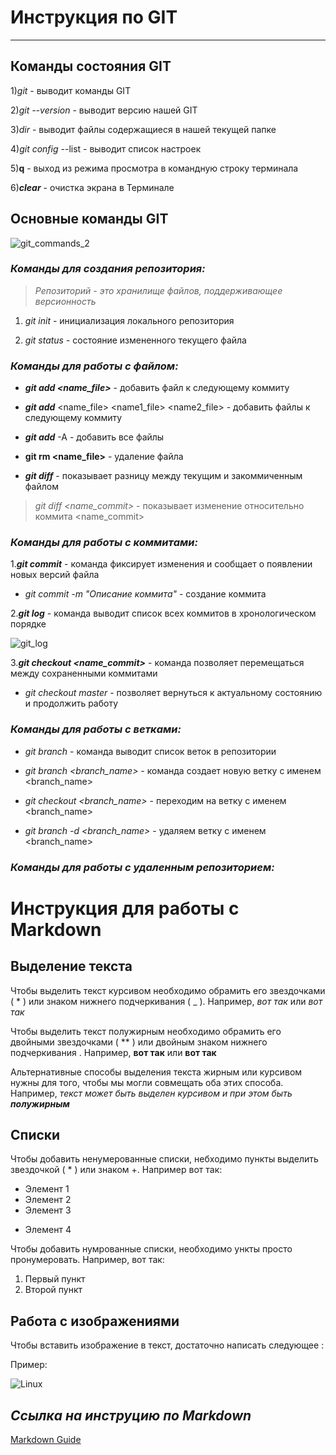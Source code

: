 # **Инструкция по GIT**
---
## **Команды состояния GIT** 


1)*git* - выводит команды GIT

2)_git --version_ - выводит версию нашей GIT

3)*dir* - выводит файлы содержащиеся в нашей текущей папке

4)*git config* --list - выводит список настроек

5)**q** - выход из режима просмотра в командную строку терминала

6)**_clear_** - очистка экрана в Терминале

## **Основные команды GIT**

![git_commands_2](git_commands_2.jpeg)

### ***Команды для создания репозитория:***

>*Репозиторий - это хранилище файлов, поддерживающее версионность*

1. *git init* - инициализация локального репозитория

2. _git status_ - состояние измененного текущего файла

### _**Команды для работы с файлом:**_ 

* _**git add <name_file>**_ - добавить файл к следующему коммиту

* _**git add**_ <name_file> <name1_file> <name2_file> - добавить файлы к следующему коммиту

* _**git add**_ -A - добавить все файлы

+ **git rm <name_file>** - удаление файла 

+ **_git diff_** - показывает разницу между текущим и закоммиченным файлом

>_git diff <name_commit>_ - показывает изменение относительно коммита <name_commit>

### **_Команды для работы с коммитами:_**

1.**_git commit_** - команда фиксирует изменения и сообщает о появлении новых версий файла

* _git commit -m "Описание коммита"_ - создание коммита

2.**_git log_** - команда выводит список всех коммитов в хронологическом порядке

![git_log](git_log.PNG)

3.**_git checkout <name_commit>_** - команда позволяет перемещаться между сохраненными коммитами

+ _git checkout master_ - позволяет вернуться к актуальному состоянию и продолжить работу

### ***Команды для работы с ветками:***
* *_git branch_* - команда выводит список веток в репозитории

* *_git branch <branch_name>_* - команда создает новую ветку с именем <branch_name>
  
* *_git checkout <branch_name>_* - переходим на ветку c именем <branch_name>

* *_git branch -d <branch_name>_* - удаляем ветку c именем <branch_name>

### ***Команды для работы с удаленным репозиторием:***

# **Инструкция для работы с Markdown**

## Выделение текста

Чтобы выделить текст курсивом необходимо обрамить его звездочками ( * ) или знаком нижнего подчеркивания ( _ ). Например, *вот так* или _вот так_

Чтобы выделить текст полужирным необходимо обрамить его двойными звездочками ( ** ) или двойным знаком нижнего подчеркивания . Например, **вот так** или __вот так__

Альтернативные способы выделения текста жирным или курсивом нужны для того, чтобы мы могли совмещать оба этих способа. Например, _текст может быть выделен курсивом и при этом быть **полужирным**_ 
## Списки

Чтобы добавить ненумерованные списки, небходимо пункты выделить звездочкой ( * ) или знаком +. Например вот так:
* Элемент 1
* Элемент 2
* Элемент 3
+ Элемент 4

Чтобы добавить нумрованные списки, необходимо ункты просто пронумеровать. Например, вот так:

1. Первый пункт
2. Второй пункт

## Работа с изображениями

Чтобы вставить изображение в текст, достаточно написать следующее ![]():

Пример:

![Linux](linux.png)

## **_Ссылка на инструцию по Markdown_**

[Markdown Guide](https://www.markdownguide.org)
